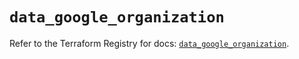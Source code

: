 # `data_google_organization`

Refer to the Terraform Registry for docs: [`data_google_organization`](https://registry.terraform.io/providers/hashicorp/google-beta/6.7.0/docs/data-sources/google_organization).
